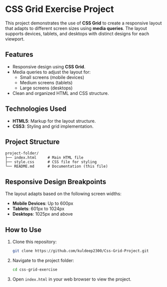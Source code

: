 # CSS Grid Exercise Project

This project demonstrates the use of **CSS Grid** to create a responsive layout that adapts to different screen sizes using **media queries**. The layout supports devices, tablets, and desktops with distinct designs for each viewport.

## Features
- Responsive design using **CSS Grid**.
- Media queries to adjust the layout for:
  - Small screens (mobile devices)
  - Medium screens (tablets)
  - Large screens (desktops)
- Clean and organized HTML and CSS structure.

## Technologies Used
- **HTML5**: Markup for the layout structure.
- **CSS3**: Styling and grid implementation.

## Project Structure
```
project-folder/
├── index.html     # Main HTML file
├── style.css      # CSS file for styling
└── README.md      # Documentation (this file)
```

## Responsive Design Breakpoints
The layout adapts based on the following screen widths:

- **Mobile Devices**: Up to 600px
- **Tablets**: 601px to 1024px
- **Desktops**: 1025px and above

## How to Use
1. Clone this repository:
   ```bash
   git clone https://github.com/kuldeep2300/Css-Grid-Project.git
   ```
2. Navigate to the project folder:
   ```bash
   cd css-grid-exercise
   ```
3. Open `index.html` in your web browser to view the project.
